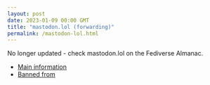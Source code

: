 ```yaml
---
layout: post
date: 2023-01-09 00:00 GMT
title: "mastodon.lol (forwarding)"
permalink: /mastodon-lol.html
---
```


No longer updated - check mastodon.lol on the Fediverse Almanac.

* [Main information](https://www.fediversealmanac.com/api/v1/instances/mastodon.lol)
* [Banned from](https://www.fediversealmanac.com/api/v1/instances/mastodon.lol/banned_from)

